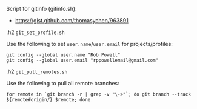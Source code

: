 Script for gitinfo (gitinfo.sh):

* https://gist.github.com/thomasychen/963891

.h2 `git_set_profile.sh`

Use the following to set `user.name`/`user.email` for projects/profiles:

    git config --global user.name "Rob Powell"
    git config --global user.email "rppowellemail@gmail.com"

.h2 `git_pull_remotes.sh`

Use the following to pull all remote branches:

    for remote in `git branch -r | grep -v "\->"`; do git branch --track ${remote#origin/} $remote; done
